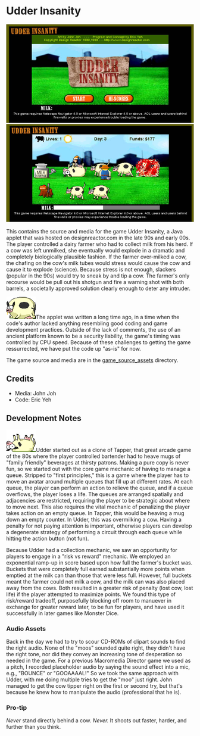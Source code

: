 # Udder Insanity

<img style="float: center;" src="screenshots/title_screen.jpg" alt="Udder Insanity Title Screen"/>
<img style="float: center;" src="screenshots/gamescreen4.jpg" alt="Udder Insanity Gameplay"/>

This contains the source and media for the game Udder Insanity, a Java applet that was hosted on designreactor.com in the late 90s and early 00s.  The player controlled a dairy farmer who had to collect milk from his herd.  If a cow was left unmilked, she eventually would explode in a dramatic and completely biologically plausible fashion.  If the farmer over-milked a cow, the chafing on the cow's milk tubes would stress would cause the cow and cause it to explode (science).  Because stress is not enough, slackers (popular in the 90s) would try to sneak by and tip a cow.  The farmer's only recourse would be pull out his shotgun and fire a warning shot with both barrels, a societally approved solution clearly enough to deter any intruder.


![Warning](game_source_assets/COW52.GIF)The applet was written a long time ago, in a time when the code's author lacked anything resembling good coding and game development practices.  Outside of the lack of comments, the use of an ancient platform known to be a security liability, the game's timing was controlled by CPU speed.  Because of these challenges to getting the game ressurrected, we have put the code up "as-is" for now.

The game source and media are in the [game_source_assets](game_source_assets) directory.

## Credits
- Media: John Joh
- Code: Eric Yeh

## Development Notes

![Warning](game_source_assets/COWFLIP1.GIF)Udder started out as a clone of Tapper, that great arcade game of the 80s where the player controlled bartender had to heave mugs of "family friendly" beverages at thirsty patrons.  Making a pure copy is never fun, so we started out with the core game mechanic of having to manage a queue.  Stripped to "first principles," this is a game where the player has to move an avatar around multiple queues that fill up at different rates.  At each queue, the player can perform an action to relieve the queue, and if a queue overflows, the player loses a life.  The queues are arranged spatially and adjacencies are restricted, requiring the player to be strategic about where to move next.  This also requires the vital mechanic of penalizing the player takes action on an empty queue.  In Tapper, this would be heaving a mug down an empty counter.  In Udder, this was overmilking a cow.  Having a penalty for not paying attention is important, otherwise players can develop a degenerate strategy of performing a circuit through each queue while hitting the action button (not fun).

Because Udder had a collection mechanic, we saw an opportunity for players to engage in a "risk vs reward" mechanic.  We employed an exponential ramp-up in score based upon how full the farmer's bucket was.  Buckets that were completely full earned substantially more points when emptied at the milk can than those that were less full.  However, full buckets meant the farmer could not milk a cow, and the milk can was also placed away from the cows.  Both resulted in a greater risk of penalty (lost cow, lost life) if the player attempted to maximize points.  We found this type of risk/reward tradeoff, purposefully blocking off room to manuever in exchange for greater reward later, to be fun for players, and have used it successfully in later games like Monster Dice.  

### Audio Assets
Back in the day we had to try to scour CD-ROMs of clipart sounds to find the right audio.  None of the "moos" sounded quite right, they didn't have the right tone, nor did they convey an increasing tone of desperation so needed in the game.  For a previous Macromedia Director game we used as a pitch, I recorded placeholder audio by saying the sound effect into a mic, e.g., "BOUNCE" or "GOOAAAAL!"  So we took the same approach with Udder, with me doing multiple tries to get the "moo" just right.  John managed to get the cow tipper right on the first or second try, but that's because he knew how to manipulate the audio (professional that he is).

### Pro-tip

*Never* stand directly behind a cow.  *Never.*  It shoots out faster, harder, and further than you think.
